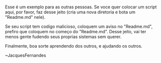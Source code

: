 Esse é um exemplo para as outras pessoas. Se voce quer 
colocar um script aqui, por favor, faz desse jeito (cria 
uma nova diretoria e bota um "Readme.md" nele).

Se seu script tem codigo malicioso, coloquem um aviso no 
"Readme.md", prefiro que coloquem no começo do "Readme.md". 
Desse jeito, vai ter menos gente fudendo seus proprias 
sistemas sem querer.

Finalmente, boa sorte aprendendo dos outros, e ajudando os 
outros. 

~JacquesFernandes
